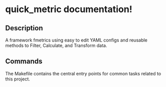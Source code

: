 # quick_metric documentation!

## Description

A framework fmetrics using easy to edit YAML configs and reusable methods to Filter, Calculate, and Transform data.

## Commands

The Makefile contains the central entry points for common tasks related to this project.

